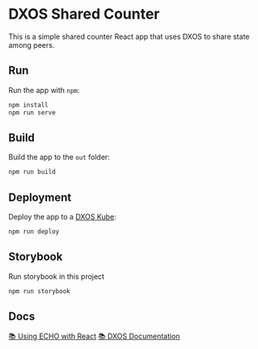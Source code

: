 # DXOS Shared Counter

This is a simple shared counter React app that uses DXOS to share state among peers.

## Run

Run the app with `npm`:

```bash
npm install
npm run serve
```

## Build

Build the app to the `out` folder:

```bash
npm run build
```

## Deployment

Deploy the app to a [DXOS Kube](https://docs.dxos.org/guide/kube):

```bash
npm run deploy
```

## Storybook

Run storybook in this project

```bash
npm run storybook
```

## Docs

[📚 Using ECHO with React](https://docs.dxos.org/guide/react)
[📚 DXOS Documentation](https://docs.dxos.org)
